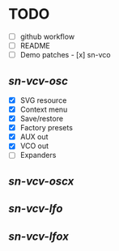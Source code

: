 # TODO

- [ ] github workflow
- [ ] README
- [ ] Demo patches
      - [x] sn-vco

## _sn-vcv-osc_
- [x] SVG resource
- [x] Context menu
- [x] Save/restore
- [x] Factory presets
- [x] AUX out
- [x] VCO out
- [ ] Expanders

## _sn-vcv-oscx_

## _sn-vcv-lfo_

## _sn-vcv-lfox_


